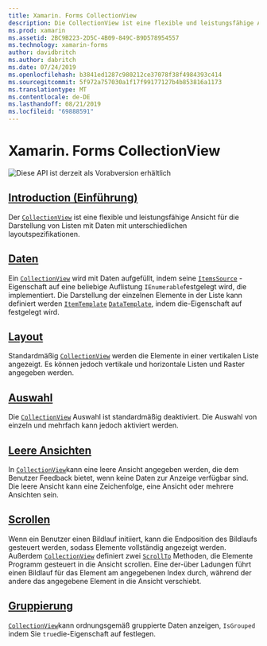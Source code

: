 ```yaml
---
title: Xamarin. Forms CollectionView
description: Die CollectionView ist eine flexible und leistungsfähige Ansicht für die Darstellung von Listen mit Daten mithilfe unterschiedlicher layoutspezifikationen.
ms.prod: xamarin
ms.assetid: 2BC9B223-2D5C-4B09-849C-B9D578954557
ms.technology: xamarin-forms
author: davidbritch
ms.author: dabritch
ms.date: 07/24/2019
ms.openlocfilehash: b3841ed1287c980212ce37078f38f4984393c414
ms.sourcegitcommit: 5f972a757030a1f17f99177127b4b853816a1173
ms.translationtype: MT
ms.contentlocale: de-DE
ms.lasthandoff: 08/21/2019
ms.locfileid: "69888591"
---
```

# <a name="xamarinforms-collectionview"></a>Xamarin. Forms CollectionView

![](~/media/shared/preview.png "Diese API ist derzeit als Vorabversion erhältlich")

## <a name="introductionintroductionmd"></a>[Introduction (Einführung)](introduction.md)

Der [`CollectionView`](xref:Xamarin.Forms.CollectionView) ist eine flexible und leistungsfähige Ansicht für die Darstellung von Listen mit Daten mit unterschiedlichen layoutspezifikationen.

## <a name="datapopulate-datamd"></a>[Daten](populate-data.md)

Ein [`CollectionView`](xref:Xamarin.Forms.CollectionView) wird mit Daten aufgefüllt, indem seine [`ItemsSource`](xref:Xamarin.Forms.ItemsView.ItemsSource) -Eigenschaft auf eine beliebige Auflistung `IEnumerable`festgelegt wird, die implementiert. Die Darstellung der einzelnen Elemente in der Liste kann definiert werden [`ItemTemplate`](xref:Xamarin.Forms.ItemsView.ItemTemplate) [`DataTemplate`](xref:Xamarin.Forms.DataTemplate), indem die-Eigenschaft auf festgelegt wird.

## <a name="layoutlayoutmd"></a>[Layout](layout.md)

Standardmäßig [`CollectionView`](xref:Xamarin.Forms.CollectionView) werden die Elemente in einer vertikalen Liste angezeigt. Es können jedoch vertikale und horizontale Listen und Raster angegeben werden.

## <a name="selectionselectionmd"></a>[Auswahl](selection.md)

Die [`CollectionView`](xref:Xamarin.Forms.CollectionView) Auswahl ist standardmäßig deaktiviert. Die Auswahl von einzeln und mehrfach kann jedoch aktiviert werden.

## <a name="empty-viewsemptyviewmd"></a>[Leere Ansichten](emptyview.md)

In [`CollectionView`](xref:Xamarin.Forms.CollectionView)kann eine leere Ansicht angegeben werden, die dem Benutzer Feedback bietet, wenn keine Daten zur Anzeige verfügbar sind. Die leere Ansicht kann eine Zeichenfolge, eine Ansicht oder mehrere Ansichten sein.

## <a name="scrollingscrollingmd"></a>[Scrollen](scrolling.md)

Wenn ein Benutzer einen Bildlauf initiiert, kann die Endposition des Bildlaufs gesteuert werden, sodass Elemente vollständig angezeigt werden. Außerdem [`CollectionView`](xref:Xamarin.Forms.CollectionView) definiert zwei [`ScrollTo`](xref:Xamarin.Forms.ItemsView.ScrollTo*) Methoden, die Elemente Programm gesteuert in die Ansicht scrollen. Eine der-über Ladungen führt einen Bildlauf für das Element am angegebenen Index durch, während der andere das angegebene Element in die Ansicht verschiebt.

## <a name="groupinggroupingmd"></a>[Gruppierung](grouping.md)

[`CollectionView`](xref:Xamarin.Forms.CollectionView)kann ordnungsgemäß gruppierte Daten anzeigen, `IsGrouped` indem Sie `true`die-Eigenschaft auf festlegen.

